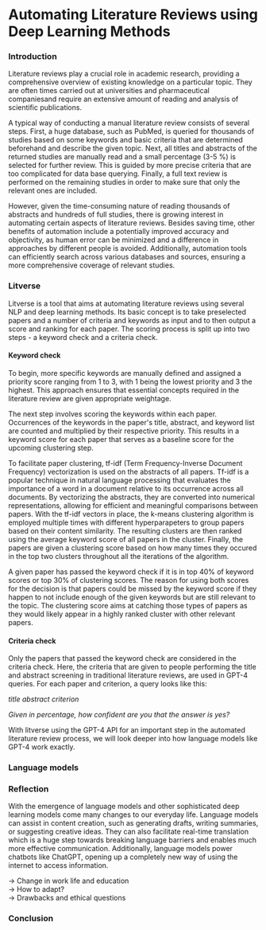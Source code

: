 # Automating Literature Reviews using Deep Learning Methods

### Introduction
Literature reviews play a crucial role in academic research, providing a comprehensive overview of existing knowledge on a particular topic. They are often times carried out at universities and pharmaceutical companiesand require an extensive amount of reading and analysis of scientific publications.

A typical way of conducting a manual literature review consists of several steps.
First, a huge database, such as PubMed, is queried for thousands of studies based on some keywords and basic criteria
that are determined beforehand and describe the given topic.
Next, all titles and abstracts of the returned studies are manually read and a small percentage (3-5 %) is selected
for further review. This is guided by more precise criteria that are too complicated for data base querying.
Finally, a full text review is performed on the remaining studies in order to make sure that only the relevant ones are
included.

However, given the time-consuming nature of reading thousands of abstracts and hundreds of full studies, there is growing interest in automating certain aspects of literature reviews.
Besides saving time, other benefits of automation include a potentially improved accuracy and objectivity, as human error can be minimized and a difference in approaches by different people is avoided. Additionally, automation tools can efficiently search across various databases and sources, ensuring a more comprehensive coverage of relevant studies.

### Litverse
Litverse is a tool that aims at automating literature reviews using several NLP and deep learning methods. Its basic concept is to take preselected papers and a number of criteria and keywords as input and to then output a score and ranking for each paper. The scoring process is split up into two steps - a keyword check and a criteria check.

#### Keyword check
To begin, more specific keywords are manually defined and assigned a priority score ranging from 1 to 3, with 1 being the lowest priority and 3 the highest. This approach ensures that essential concepts required in the literature review are given appropriate weightage.

The next step involves scoring the keywords within each paper. Occurrences of the keywords in the paper's title, abstract, and keyword list are counted and multiplied by their respective priority. This results in a keyword score for each paper that serves as a baseline score for the upcoming clustering step.

To facilitate paper clustering, tf-idf (Term Frequency-Inverse Document Frequency) vectorization is used on the abstracts of all papers. Tf-idf is a popular technique in natural language processing that evaluates the importance of a word in a document relative to its occurrence across all documents. By vectorizing the abstracts, they are converted into numerical representations, allowing for efficient and meaningful comparisons between papers. With the tf-idf vectors in place, the k-means clustering algorithm is employed multiple times with different hyperparapeters to group papers based on their content similarity. The resulting clusters are then ranked using the average keyword score of all papers in the cluster. Finally, the papers are given a clustering score based on how many times they occured in the top two clusters throughout all the iterations of the algorithm.

A given paper has passed the keyword check if it is in top 40% of keyword scores or top 30% of clustering scores. The reason for using both scores for the decision is that papers could be missed by the keyword score if they happen to not include enough of the given keywords but are still relevant to the topic. The clustering score aims at catching those types of papers as they would likely appear in a highly ranked cluster with other relevant papers.

#### Criteria check
Only the papers that passed the keyword check are considered in the criteria check. Here, the criteria that are given to people performing the title and abstract screening in traditional literature reviews, are used in GPT-4 queries. For each paper and criterion, a query looks like this:

_title_
_abstract_
_criterion_

_Given in percentage, how confident are you that the answer is yes?_







With litverse using the GPT-4 API for an important step in the automated literature review process, we will look deeper into how language models like GPT-4 work exactly.

### Language models




### Reflection
With the emergence of language models and other sophisticated deep learning models come many changes to our everyday life.
Language models can assist in content creation, such as generating drafts, writing summaries, or suggesting creative ideas. They can also facilitate real-time translation which is a huge step towards breaking language barriers and enables much more effective communication. Additionally, language models power chatbots like ChatGPT, opening up a completely new way of using the internet to access information.

-> Change in work life and education  
-> How to adapt?  
-> Drawbacks and ethical questions  

### Conclusion
